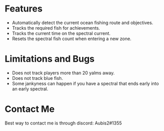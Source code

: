 # Features
* Automatically detect the current ocean fishing route and objectives.
* Tracks the required fish for achievements.
* Tracks the current time on the spectral current.
* Resets the spectral fish count when entering a new zone.

# Limitations and Bugs
* Does not track players more than 20 yalms away.
* Does not track blue fish.
* Some jankyness can happen if you have a spectral that ends early into an early spectral.

# Contact Me
Best way to contact me is through discord: Aubis2#1355